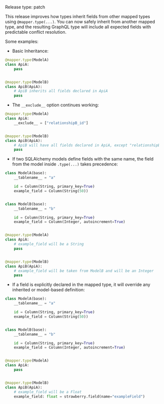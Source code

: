 Release type: patch

This release improves how types inherit fields from other mapped types using `@mapper.type(...)`.
You can now safely inherit from another mapped type, and the resulting GraphQL type will include all expected fields with predictable conflict resolution.

Some examples:

- Basic Inheritance:

```python
@mapper.type(ModelA)
class ApiA:
    pass


@mapper.type(ModelB)
class ApiB(ApiA):
    # ApiB inherits all fields declared in ApiA
    pass
```


- The `__exclude__` option continues working:

```python
@mapper.type(ModelA)
class ApiA:
    __exclude__ = ["relationshipB_id"]


@mapper.type(ModelB)
class ApiB(ApiA):
    # ApiB will have all fields declared in ApiA, except "relationshipB_id"
    pass
```

- If two SQLAlchemy models define fields with the same name, the field from the model inside `.type(...)` takes precedence:

```python
class ModelA(base):
    __tablename__ = "a"

    id = Column(String, primary_key=True)
    example_field = Column(String(50))


class ModelB(base):
    __tablename__ = "b"

    id = Column(String, primary_key=True)
    example_field = Column(Integer, autoincrement=True)


@mapper.type(ModelA)
class ApiA:
    # example_field will be a String
    pass


@mapper.type(ModelB)
class ApiB(ApiA):
    # example_field will be taken from ModelB and will be an Integer
    pass
```


- If a field is explicitly declared in the mapped type, it will override any inherited or model-based definition:

```python
class ModelA(base):
    __tablename__ = "a"

    id = Column(String, primary_key=True)
    example_field = Column(String(50))


class ModelB(base):
    __tablename__ = "b"

    id = Column(String, primary_key=True)
    example_field = Column(Integer, autoincrement=True)


@mapper.type(ModelA)
class ApiA:
    pass


@mapper.type(ModelB)
class ApiB(ApiA):
    # example_field will be a Float
    example_field: float = strawberry.field(name="exampleField")
```
